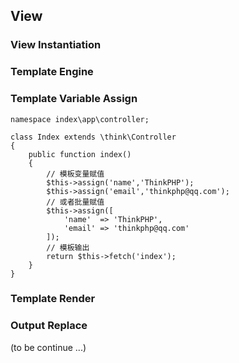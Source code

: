 ## View

### View Instantiation

### Template Engine

### Template Variable Assign

```
namespace index\app\controller;

class Index extends \think\Controller
{
    public function index()
    {
        // 模板变量赋值
        $this->assign('name','ThinkPHP');
        $this->assign('email','thinkphp@qq.com');
        // 或者批量赋值
        $this->assign([
            'name'  => 'ThinkPHP',
            'email' => 'thinkphp@qq.com'
        ]);
        // 模板输出
        return $this->fetch('index');
    }
}
```

### Template Render

### Output Replace

(to be continue ...)